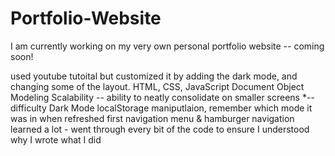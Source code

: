 # Portfolio-Website

I am currently working on my very own personal portfolio website -- coming soon!

used youtube tutoital but customized it by adding the dark mode, and changing some of the layout. 
HTML, CSS, JavaScript
Document Object Modeling
Scalability -- ability to neatly consolidate on smaller screens *-- difficulty 
Dark Mode
localStorage maniputlaion, remember which mode it was in when refreshed 
first navigation menu & hamburger navigation 
learned a lot - went through every bit of the code to ensure I understood why I wrote what I did 
